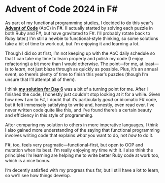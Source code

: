 # Advent of Code 2024 in F#

As part of my functional programming studies, I decided to do this year's [**Advent of Code**](https://adventofcode.com/) (AoC) in F#. (I actually started by solving each puzzle in both Ruby and F#, but have gravitated to F#. I'll probably rotate back to Ruby later.) I'm still a newbie to functional-style thinking, so some solutions take a bit of time to work out, but I'm enjoying it and learning a lot.

Though I did so at first, I’m not keeping up with the AoC daily schedule so that I can take my time to learn properly and polish my code (I enjoy refactoring) a bit more than I would otherwise. The point—for me, at least—is to _learn_, not just blaze through as quickly as possible. Plus, it’s an annual event, so there’s plenty of time to finish this year’s puzzles (though I’m unsure that I’ll attempt all of them).

I think [**my solution for Day 6**](https://github.com/codeconscious/advent-of-code/blob/main/2024/fsharp/2024-06.fsx) was a bit of a turning point for me. After I finished the code, I honestly just couldn't stop looking at it for a while. Given how new I am to F#, I doubt that it’s particularly _good_ or idiomatic F# code, but it felt immensely satisfying to write and, honestly, even read over. I've never written code quite like this, and I've found there’s a certain beauty and efficiency in this style of programming.

After comparing my solution to others in more imperative languages, I think I also gained more understanding of the saying that functional programming involves writing code that explains _what_ you want to do, not _how_ to do it.

F#, too, feels very pragmatic—functional-first, but open to OOP and mutation when its best. I’m really enjoying my time with it. I also think the principles I’m learning are helping me to write better Ruby code at work too, which is a nice bonus.

I’m decently satisfied with my progress thus far, but I still have a lot to learn, so we’ll see how things develop.
